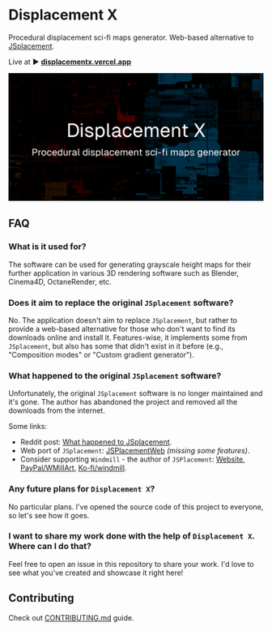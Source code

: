 # Displacement X

Procedural displacement sci-fi maps generator. Web-based alternative to [JSplacement](https://www.google.com/search?q=JSplacement).

Live at ▶ **[displacementx.vercel.app](https://displacementx.vercel.app/)**

<img src="./public/og.png" alt="Displacement X - social image preview"/>

## FAQ

### What is it used for?

The software can be used for generating grayscale height maps for their further application in various 3D rendering software such as Blender, Cinema4D, OctaneRender, etc.

### Does it aim to replace the original `JSplacement` software?

No. The application doesn't aim to replace `JSplacement`, but rather to provide a web-based alternative for those who don't want to find its downloads online and install it. Features-wise, it implements some from `JSplacement`, but also has some that didn't exist in it before (e.g., "Composition modes" or "Custom gradient generator").

### What happened to the original `JSplacement` software?

Unfortunately, the original `JSplacement` software is no longer maintained and it's gone. The author has abandoned the project and removed all the downloads from the internet.

Some links:

- Reddit post: [What happened to JSplacement](https://www.reddit.com/r/blender/comments/zfwmjr/does_anyone_know_what_happened_to_jsplacement/).
- Web port of `JSplacement`: [JSPlacementWeb](https://github.com/satelllte/JSPlacementWeb) _(missing some features)_.
- Consider supporting `Windmill` - the author of `JSPlacement`: [Website](https://windmillart.net/), [PayPal/WMillArt](https://www.paypal.com/paypalme/WMillArt), [Ko-fi/windmill](https://ko-fi.com/windmill).

### Any future plans for `Displacement X`?

No particular plans. I've opened the source code of this project to everyone, so let's see how it goes.

### I want to share my work done with the help of `Displacement X`. Where can I do that?

Feel free to open an issue in this repository to share your work. I'd love to see what you've created and showcase it right here!

## Contributing

Check out [CONTRIBUTING.md](./CONTRIBUTING.md) guide.
